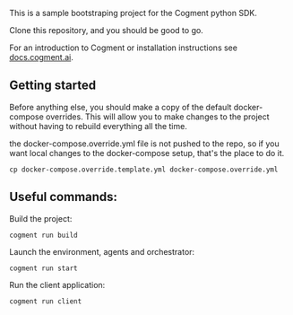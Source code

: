 This is a sample bootstraping project for the Cogment python SDK.

Clone this repository, and you should be good to go.

For an introduction to Cogment or installation instructions see [docs.cogment.ai](https://docs.cogment.ai/).

## Getting started

Before anything else, you should make a copy of the default docker-compose
overrides. This will allow you to make changes to the project without having to
rebuild everything all the time.

the docker-compose.override.yml file is not pushed to the repo, so if you want
local changes to the docker-compose setup, that's the place to do it.

	cp docker-compose.override.template.yml docker-compose.override.yml

## Useful commands:

Build the project:

    cogment run build

Launch the environment, agents and orchestrator:

    cogment run start

Run the client application:

    cogment run client

